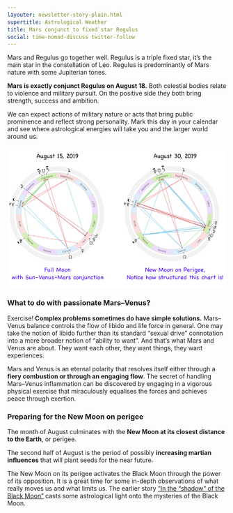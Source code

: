 ```yaml
---
layouter: newsletter-story-plain.html
supertitle: Astrological Weather
title: Mars conjunct to fixed star Regulus
social: time-nomad-discuss twitter-follow
---
```


Mars and Regulus go together well. Regulus is a triple fixed star, it’s the main star in the constellation of Leo. Regulus is predominantly of Mars nature with some Jupiterian tones. 

**Mars is exactly conjunct Regulus on August 18.** Both celestial bodies relate to violence and military pursuit. On the positive side they both bring strength, success and ambition. 

We can expect actions of military nature or acts that bring public prominence and reflect strong personality. Mark this day in your calendar and see where astrological energies will take you and the larger world around us.

<img loading="lazy" class="inline border" src="/images/newsletters/tn-chart-2019-08-15.png" alt="Astrological chart for the August 2019 with the Full Moon and Sun–Venus–Mars triple conjunction">

### What to do with passionate Mars–Venus?

Exercise! **Complex problems sometimes do have simple solutions.** Mars–Venus balance controls the flow of libido and life force in general. One may take the notion of libido further than its standard “sexual drive” connotation into a more broader notion of “ability to want”. And that’s what Mars and Venus are about. They want each other, they want things, they want experiences. 

Mars and Venus is an eternal polarity that resolves itself either through a **fiery combustion or through an engaging flow**. The secret of handling Mars–Venus inflammation can be discovered by engaging in a vigorous physical exercise that miraculously equalises the forces and achieves peace through exertion.

### Preparing for the New Moon on perigee

The month of August culminates with the **New Moon at its closest distance to the Earth**, or perigee. 

The second half of August is the period of possibly **increasing martian influences** that will plant seeds for the near future. 

The New Moon on its perigee activates the Black Moon through the power of its opposition. It is a great time for some in-depth observations of what really moves us and what limits us. The earlier story [“In the “shadow” of the Black Moon”](https://timenomad.app/posts/astrology/philosophy/2019/07/31/the-shadow-of-the-black-moon.html)
casts some astrological light onto the mysteries of the Black Moon.
